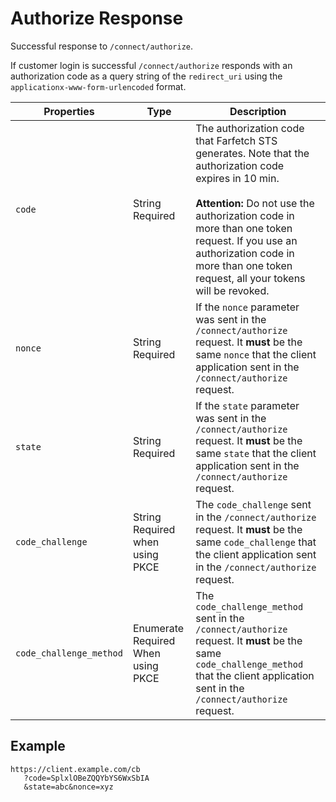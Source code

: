 <!--title:start-->
# Authorize Response
<!--title:end-->
<!--shortdesc:start-->
Successful response to `/connect/authorize`.
<!--shortdesc:end-->

<!--desc:start-->

If customer login is successful `/connect/authorize` responds with an authorization code as a query string of the `redirect_uri` using the `applicationx-www-form-urlencoded` format. 

<!--desc:end-->

<!--properties:start-->

| Properties | Type | Description |
|--- |--- |---|
| `code` | String<br/>Required | The authorization code that Farfetch STS generates. Note that the authorization code expires in 10 min.<br/><br/>**Attention:** Do not use the authorization code in more than one token request. If you use an authorization code in more than one token request, all your tokens will be revoked. |
| `nonce` | String<br/>Required | If the `nonce` parameter was sent in the `/connect/authorize` request. It **must** be the same `nonce` that the client application sent in the `/connect/authorize` request. |
| `state` | String<br/>Required | If the `state` parameter was sent in the `/connect/authorize` request. It **must** be the same `state` that the client application sent in the `/connect/authorize` request. |
| `code_challenge` | String<br/>Required when using PKCE| The `code_challenge` sent in the `/connect/authorize` request. It **must** be the same `code_challenge` that the client application sent in the `/connect/authorize` request. |
| `code_challenge_method` | Enumerate<br/>Required When using PKCE| The `code_challenge_method` sent in the `/connect/authorize` request. It **must** be the same `code_challenge_method` that the client application sent in the `/connect/authorize` request. |

<!--properties:end-->

<!--example:start-->

## Example

```http
https://client.example.com/cb
   ?code=SplxlOBeZQQYbYS6WxSbIA
   &state=abc&nonce=xyz
```
<!--example:end-->
